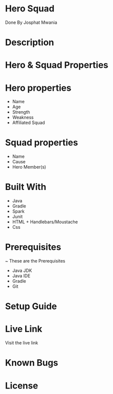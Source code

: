 # Hero Squad
Done By Josphat Mwania

# Description

# Hero & Squad Properties

# Hero properties 	
* Name	              
* Age	              
* Strength	          
* Weakness	
* Affiliated Squad	

# Squad properties
* Name
* Cause
* Hero Member(s)


# Built With
- Java
- Gradle
- Spark
- Junit
- HTML + Handlebars/Moustache
- Css


# Prerequisites
~ These are the Prerequisites
- Java JDK
- Java IDE
- Gradle
- Git




# Setup Guide

# Live Link

Visit the live link

# Known Bugs

# License
